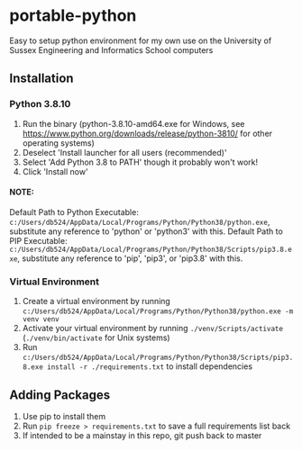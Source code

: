 # portable-python
Easy to setup python environment for my own use on the University of Sussex Engineering and Informatics School computers

## Installation
### Python 3.8.10
1. Run the binary (python-3.8.10-amd64.exe for Windows, see https://www.python.org/downloads/release/python-3810/ for other operating systems)
2. Deselect 'Install launcher for all users (recommended)'
3. Select 'Add Python 3.8 to PATH' though it probably won't work!
4. Click 'Install now'

#### NOTE:
Default Path to Python Executable: `c:/Users/db524/AppData/Local/Programs/Python/Python38/python.exe`, substitute any reference to 'python' or 'python3' with this.
Default Path to PIP Executable: `c:/Users/db524/AppData/Local/Programs/Python/Python38/Scripts/pip3.8.exe`, substitute any reference to 'pip', 'pip3', or 'pip3.8' with this.

### Virtual Environment
1. Create a virtual environment by running `c:/Users/db524/AppData/Local/Programs/Python/Python38/python.exe -m venv venv`
2. Activate your virtual environment by running ```./venv/Scripts/activate``` (```./venv/bin/activate``` for Unix systems)
3. Run ```c:/Users/db524/AppData/Local/Programs/Python/Python38/Scripts/pip3.8.exe install -r ./requirements.txt``` to install dependencies

## Adding Packages
1. Use pip to install them
2. Run ```pip freeze > requirements.txt``` to save a full requirements list back
3. If intended to be a mainstay in this repo, git push back to master
